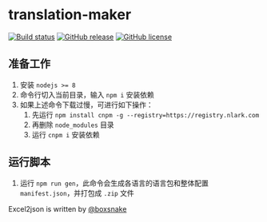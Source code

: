 # translation-maker

[![Build status](https://ci.appveyor.com/api/projects/status/t5l973c93e3sawvj?svg=true)](https://ci.appveyor.com/project/peaceshi/translation-maker) [![GitHub release](https://img.shields.io/github/v/release/peaceshi/translation-maker?style=plastic)](https://github.com/peaceshi/translation-maker/releases/latest) [![GitHub license](https://img.shields.io/github/license/peaceshi/translation-maker?style=plastic)](https://github.com/peaceshi/translation-maker)

## 准备工作

1. 安装 `nodejs >= 8`
2. 命令行切入当前目录，输入 `npm i` 安装依赖
3. 如果上述命令下载过慢，可进行如下操作：
    1. 先运行 `npm install cnpm -g --registry=https://registry.nlark.com`
    2. 再删除 `node_modules` 目录
    3. 运行 `cnpm i` 安装依赖

## 运行脚本

1. 运行 `npm run gen`，此命令会生成各语言的语言包和整体配置 `manifest.json`，并打包成 `.zip` 文件

Excel2json is written by [@boxsnake](https://github.com/boxsnake "boxsnake")
